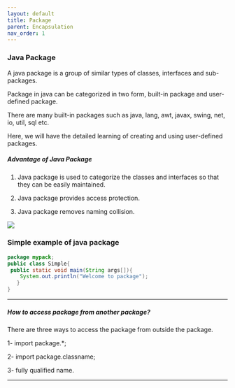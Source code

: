 ```yaml
---
layout: default
title: Package
parent: Encapsulation
nav_order: 1
---
```

### Java Package

A java package is a group of similar types of classes, interfaces and sub-packages.

Package in java can be categorized in two form, built-in package and user-defined package.

There are many built-in packages such as java, lang, awt, javax, swing, net, io, util, sql etc.

Here, we will have the detailed learning of creating and using user-defined packages. 

##### Advantage of Java Package

1) Java package is used to categorize the classes and interfaces so that they can be easily maintained.

2) Java package provides access protection.

3) Java package removes naming collision.

![](https://static.javatpoint.com/images/package.JPG)

### Simple example of java package

```java
package mypack;  
public class Simple{  
 public static void main(String args[]){  
    System.out.println("Welcome to package");  
   }  
}  
```

-----

##### How to access package from another package?

There are three ways to access the package from outside the package.

   1- import package.*;
   
   2- import package.classname;
   
   3- fully qualified name.



-----



